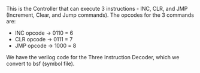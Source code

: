 This is the Controller that can execute 3 instructions - INC, CLR, and JMP (Increment, Clear, and Jump commands).
The opcodes for the 3 commands are:
* INC opcode -> 0110 = 6
* CLR opcode -> 0111 = 7
* JMP opcode -> 1000 = 8

We have the verilog code for the Three Instruction Decoder, which we convert to bsf (symbol file).
